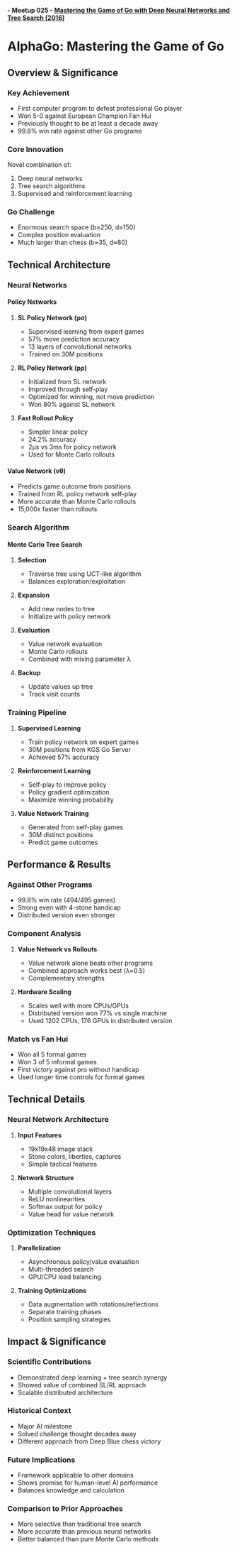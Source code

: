 **- Meetup 025 - [Mastering the Game of Go with Deep Neural Networks and Tree Search (2016)](https://pinouchon.github.io/assets/deepmind-mastering-go.pdf)**


# AlphaGo: Mastering the Game of Go

## Overview & Significance

### Key Achievement
- First computer program to defeat professional Go player
- Won 5-0 against European Champion Fan Hui
- Previously thought to be at least a decade away
- 99.8% win rate against other Go programs

### Core Innovation
Novel combination of:
1. Deep neural networks
2. Tree search algorithms
3. Supervised and reinforcement learning

### Go Challenge
- Enormous search space (b≈250, d≈150)
- Complex position evaluation 
- Much larger than chess (b≈35, d≈80)

## Technical Architecture

### Neural Networks

#### Policy Networks
1. **SL Policy Network (pσ)**
   - Supervised learning from expert games
   - 57% move prediction accuracy
   - 13 layers of convolutional networks
   - Trained on 30M positions

2. **RL Policy Network (pρ)**
   - Initialized from SL network
   - Improved through self-play
   - Optimized for winning, not move prediction
   - Won 80% against SL network

3. **Fast Rollout Policy**
   - Simpler linear policy
   - 24.2% accuracy
   - 2μs vs 3ms for policy network
   - Used for Monte Carlo rollouts

#### Value Network (vθ)
- Predicts game outcome from positions
- Trained from RL policy network self-play
- More accurate than Monte Carlo rollouts
- 15,000x faster than rollouts

### Search Algorithm

#### Monte Carlo Tree Search
1. **Selection**
   - Traverse tree using UCT-like algorithm
   - Balances exploration/exploitation

2. **Expansion**
   - Add new nodes to tree
   - Initialize with policy network
   
3. **Evaluation**
   - Value network evaluation
   - Monte Carlo rollouts
   - Combined with mixing parameter λ

4. **Backup**
   - Update values up tree
   - Track visit counts

### Training Pipeline

1. **Supervised Learning**
   - Train policy network on expert games
   - 30M positions from KGS Go Server
   - Achieved 57% accuracy

2. **Reinforcement Learning**
   - Self-play to improve policy
   - Policy gradient optimization
   - Maximize winning probability

3. **Value Network Training**
   - Generated from self-play games
   - 30M distinct positions
   - Predict game outcomes

## Performance & Results

### Against Other Programs
- 99.8% win rate (494/495 games)
- Strong even with 4-stone handicap
- Distributed version even stronger

### Component Analysis
1. **Value Network vs Rollouts**
   - Value network alone beats other programs
   - Combined approach works best (λ=0.5)
   - Complementary strengths

2. **Hardware Scaling**
   - Scales well with more CPUs/GPUs
   - Distributed version won 77% vs single machine
   - Used 1202 CPUs, 176 GPUs in distributed version

### Match vs Fan Hui
- Won all 5 formal games
- Won 3 of 5 informal games
- First victory against pro without handicap
- Used longer time controls for formal games

## Technical Details

### Neural Network Architecture
1. **Input Features**
   - 19x19x48 image stack
   - Stone colors, liberties, captures
   - Simple tactical features

2. **Network Structure**
   - Multiple convolutional layers
   - ReLU nonlinearities
   - Softmax output for policy
   - Value head for value network

### Optimization Techniques
1. **Parallelization**
   - Asynchronous policy/value evaluation
   - Multi-threaded search
   - GPU/CPU load balancing

2. **Training Optimizations**
   - Data augmentation with rotations/reflections
   - Separate training phases
   - Position sampling strategies

## Impact & Significance

### Scientific Contributions
- Demonstrated deep learning + tree search synergy
- Showed value of combined SL/RL approach
- Scalable distributed architecture

### Historical Context
- Major AI milestone
- Solved challenge thought decades away
- Different approach from Deep Blue chess victory

### Future Implications
- Framework applicable to other domains
- Shows promise for human-level AI performance
- Balances knowledge and calculation

### Comparison to Prior Approaches
- More selective than traditional tree search
- More accurate than previous neural networks
- Better balanced than pure Monte Carlo methods